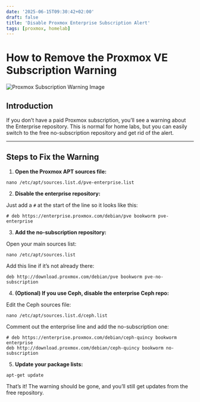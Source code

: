 ```yaml
---
date: '2025-06-15T09:30:42+02:00'
draft: false
title: 'Disable Proxmox Enterprise Subscription Alert'
tags: [proxmox, homelab]
---
```

# How to Remove the Proxmox VE Subscription Warning

![Proxmox Subscription Warning Image](/images/proxmox-ve-enterprise-subscription-alert-box-screenshot.jpeg)

## Introduction

If you don’t have a paid Proxmox subscription, you’ll see a warning about the Enterprise repository. This is normal for home labs, but you can easily switch to the free no-subscription repository and get rid of the alert.

---

## Steps to Fix the Warning

1. **Open the Proxmox APT sources file:**

```
nano /etc/apt/sources.list.d/pve-enterprise.list
```

2. **Disable the enterprise repository:**

Just add a `#` at the start of the line so it looks like this:

```
# deb https://enterprise.proxmox.com/debian/pve bookworm pve-enterprise
```

3. **Add the no-subscription repository:**

Open your main sources list:

```
nano /etc/apt/sources.list
```

Add this line if it’s not already there:

```
deb http://download.proxmox.com/debian/pve bookworm pve-no-subscription
```

4. **(Optional) If you use Ceph, disable the enterprise Ceph repo:**

Edit the Ceph sources file:

```
nano /etc/apt/sources.list.d/ceph.list
```

Comment out the enterprise line and add the no-subscription one:

```
# deb https://enterprise.proxmox.com/debian/ceph-quincy bookworm enterprise
deb http://download.proxmox.com/debian/ceph-quincy bookworm no-subscription
```

5. **Update your package lists:**

```
apt-get update
```

That’s it! The warning should be gone, and you’ll still get updates from the free repository.
```